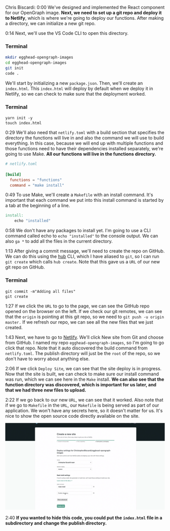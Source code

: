 Chris Biscardi: 0:00 We've designed and implemented the React component for our OpenGraph image. **Next, we need to set up a git repo and deploy it to Netlify**, which is where we're going to deploy our functions. After making a directory, we can initialize a new git repo.

0:14 Next, we'll use the VS Code CLI to open this directory.

### Terminal

```bash
mkdir egghead-opengraph-images
cd egghead-opengraph-images
git init
code .
```

We'll start by initializing a new `package.json`. Then, we'll create an `index.html`. This `index.html` will deploy by default when we deploy it in Netlify, so we can check to make sure that the deployment worked.

### Terminal

```
yarn init -y
touch index.html
```

0:29 We'll also need that `netlify.toml` with a build section that specifies the directory the functions will live in and also the command we will use to build everything. In this case, because we will end up with multiple functions and those functions need to have their dependencies installed separately, we're going to use Make. **All our functions will live in the functions directory.**

```toml
# netlify.toml

[build]
  functions = "functions"
  command = "make install"
```

0:49 To use Make, we'll create a `Makefile` with an install command. It's important that each command we put into this install command is started by a tab at the beginning of a line.

```Makefile
install:
	echo "installed"
```

0:58 We don't have any packages to install yet. I'm going to use a CLI command called echo to `echo "installed"` to the console output. We can also `ga *` to add all the files in the current directory.

1:13 After giving a commit message, we'll need to create the repo on GitHub. We can do this using the [hub](https://hub.github.com) CLI, which I have aliased to `git`, so I can run `git create` which calls `hub create`. Note that this gave us a `URL` of our new git repo on GitHub.

### Terminal

```
git commit -m"Adding all files"
git create
```

1:27 If we click the `URL` to go to the page, we can see the GitHub repo opened on the browser on the left. If we check our git remotes, we can see that the `origin` is pointing at this git repo, so we need to `git push -u origin master.` If we refresh our repo, we can see all the new files that we just created.

1:43 Next, we have to go to [Netlify](https://www.netlify.com). We'll click New site from Git and choose from GitHub. I named my repo `egghead-opengraph-images`, so I'm going to go click that repo. Note that it auto discovered the build command from `netlify.toml`. The publish directory will just be the `root` of the repo, so we don't have to worry about anything else.

2:06 If we click `Deploy Site`, we can see that the site deploy is in progress. Now that the site is built, we can check to make sure our install command was run, which we can see here in the `Make` install. **We can also see that the function directory was discovered, which is important for us later, and that we had three new files to upload.**

2:22 If we go back to our new `URL`, we can see that it worked. Also note that if we go to `Makefile` in the `URL`, our `Makefile` is being served as part of our application. We won't have any secrets here, so it doesn't matter for us. It's nice to show the open source code directly available on the site.

![Netlify](../images/03-images/03-netlify-build.png)

2:40 **If you wanted to hide this code, you could put the `index.html` file in a subdirectory and change the publish directory.**
